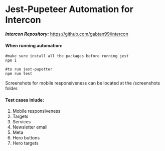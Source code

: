 # Jest-Pupeteer Automation for Intercon #

***Intercon Repository:***
https://github.com/gabtan99/intercon

#### When running automation: ####
```
#make sure install all the packages before running jest
npm i
```

```
#to run jest-pupetter
npm run test
```
Screenshots for mobile responsiveness can be located at the /screenshots folder.

#### Test cases inlude: ####
1. Mobile responsiveness
2. Targets
3. Services
4. Newsletter email
5. Meta
6. Hero buttons
7. Hero targets

